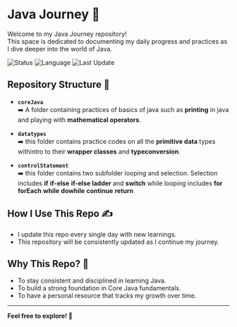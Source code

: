 # Java Journey 🚀

Welcome to my Java Journey repository!  
This space is dedicated to documenting my daily progress and practices as I dive deeper into the world of Java.

![Status](https://img.shields.io/badge/Status-Ongoing-success)
![Language](https://img.shields.io/badge/Language-Java-orange)
![Last Update](https://img.shields.io/badge/Last_Update-Daily-blue)

## Repository Structure 📂

- **`coreJava`**  
  ➡️ A folder containing practices of basics of java such as **printing** in java and playing with **mathematical operators**.

- **`datatypes`**  
  ➡️ this folder contains practice codes on all the **primitive data** types withintro to their **wrapper classes** and **typeconversion**.

- **`controlStatement`**  
  ➡️ this folder contains two subfolder looping and selection. Selection includes **if** **if-else** **if-else ladder** and **switch** while looping includes **for** **forEach** **while** **dowhile** **continue** **return**

## How I Use This Repo ✍️

- I update this repo every single day with new learnings.
- This repository will be consistently updated as I continue my journey.

## Why This Repo? 🌟

- To stay consistent and disciplined in learning Java.
- To build a strong foundation in Core Java fundamentals.
- To have a personal resource that tracks my growth over time.

---

**Feel free to explore! 🚀**
